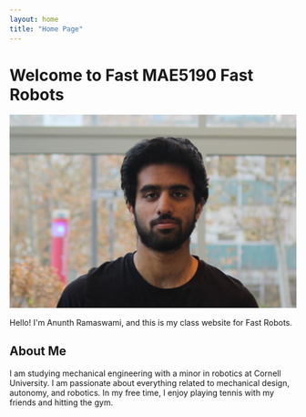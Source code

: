 ```yaml
---
layout: home
title: "Home Page"
---
```


# Welcome to Fast MAE5190 Fast Robots

![Profile Picture](images/headshot.JPG)

Hello! I'm Anunth Ramaswami, and this is my class website for Fast Robots.

## About Me
I am studying mechanical engineering with a minor in robotics at Cornell University. I am passionate about everything related to mechanical design, autonomy, and robotics. In my free time, I enjoy playing tennis with my friends and hitting the gym.









